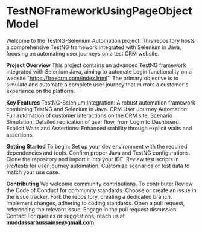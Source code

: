 # TestNGFrameworkUsingPageObjectModel
Welcome to the TestNG-Selenium Automation project! This repository hosts a comprehensive TestNG framework integrated with Selenium in Java, focusing on automating user journeys on a test CRM website.

**Project Overview**
This project contains an advanced TestNG framework integrated with Selenium Java, aiming to automate Login functionality on a website "https://freecrm.com/index.html". The primary objective is to simulate and automate a complete user journey that mirrors a customer's experience on the platform.

**Key Features**
TestNG-Selenium Integration: A robust automation framework combining TestNG and Selenium in Java.
CRM User Journey Automation: Full automation of customer interactions on the CRM site.
Scenario Simulation: Detailed replication of user flow, from Login to Dashboard.
Explicit Waits and Assertions: Enhanced stability through explicit waits and assertions.

**Getting Started**
To begin:
Set up your dev environment with the required dependencies and tools.
Confirm proper Java and TestNG configurations.
Clone the repository and import it into your IDE.
Review test scripts in src/tests for user journey automation.
Customize scenarios or test data to match your use case.

**Contributing**
We welcome community contributions. To contribute:
Review the Code of Conduct for community standards.
Choose or create an issue in the issue tracker.
Fork the repository, creating a dedicated branch.
Implement changes, adhering to coding standards.
Open a pull request, referencing the relevant issue.
Engage in the pull request discussion.
Contact
For queries or suggestions, reach us at **muddassarhussainse@gmail.com**.
